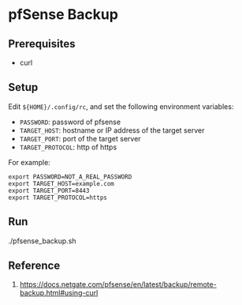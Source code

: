 # pfSense Backup

## Prerequisites
* curl

## Setup

Edit `${HOME}/.config/rc`, and set the following environment variables:
* `PASSWORD`: password of pfsense
* `TARGET_HOST`: hostname or IP address of the target server
* `TARGET_PORT`: port of the target server
* `TARGET_PROTOCOL`: http of https

For example:
```
export PASSWORD=NOT_A_REAL_PASSWORD
export TARGET_HOST=example.com
export TARGET_PORT=8443
export TARGET_PROTOCOL=https
```
## Run

./pfsense_backup.sh

## Reference
1. https://docs.netgate.com/pfsense/en/latest/backup/remote-backup.html#using-curl
